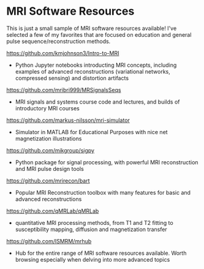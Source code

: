 # MRI Software Resources

This is just a small sample of MRI software resources available!  I've selected a few of my favorites that are focused on education and general pulse sequence/reconstruction methods.

https://github.com/kmjohnson3/Intro-to-MRI
* Python Jupyter notebooks introducting MRI concepts, including examples of advanced reconstructions (variational networks, compressed sensing) and distortion artifacts

https://github.com/mribri999/MRSignalsSeqs
* MRI signals and systems course code and lectures, and builds of introductory MRI courses

https://github.com/markus-nilsson/mri-simulator
* Simulator in MATLAB for Educational Purposes with nice net magnetization illustrations

https://github.com/mikgroup/sigpy
* Python package for signal processing, with powerful MRI reconstruction and MRI pulse design tools

https://github.com/mrirecon/bart
* Popular MRI Reconstruction toolbox with many features for basic and advanced reconstructions 

https://github.com/qMRLab/qMRLab
* quantitative MRI processing methods, from T1 and T2 fitting to susceptibility mapping, diffusion and magnetization transfer

https://github.com/ISMRM/mrhub
* Hub for the entire range of MRI software resources available.  Worth browsing especially when delving into more advanced topics

